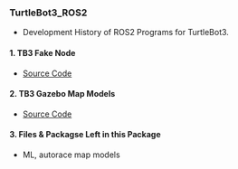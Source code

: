 ### TurtleBot3_ROS2

- Development History of ROS2 Programs for TurtleBot3.

#### 1. TB3 Fake Node 
- [Source Code](https://github.com/ROBOTIS-GIT/turtlebot3_simulations/tree/ros2)

#### 2. TB3 Gazebo Map Models
- [Source Code](https://github.com/ROBOTIS-GIT/turtlebot3_simulations/tree/ros2)

#### 3. Files & Packagse Left in this Package
- ML, autorace map models
